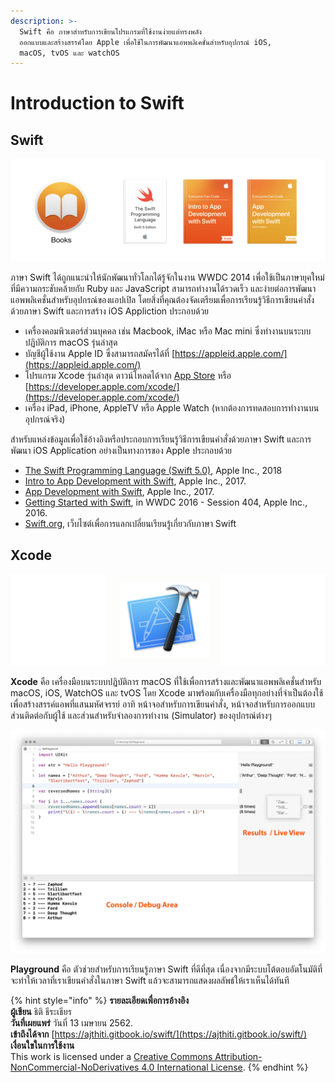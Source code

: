 ```yaml
---
description: >-
  Swift คือ ภาษาสำหรับการเขียนโปรแกรมที่ใช้งานง่ายแต่ทรงพลัง
  ออกแบบและสร้างสรรค์โดย Apple เพื่อใช้ในการพัฒนาแอพพลิเคชั่นสำหรับอุปกรณ์ iOS,
  macOS, tvOS และ watchOS
---
```


# Introduction to Swift

## Swift  

![](.gitbook/assets/screen-shot-2019-05-06-at-18.21.13.png)

ภาษา Swift ได้ถูกแนะนำให้นักพัฒนาทั่วโลกได้รู้จักในงาน WWDC 2014 เพื่อใช้เป็นภาษายุคใหม่ที่มีความกระชับคล้ายกับ Ruby และ JavaScript สามารถทำงานได้รวดเร็ว และง่ายต่อการพัฒนาแอพพลิเคชั่นสำหรับอุปกรณ์ของแอปเปิล โดยสิ่งที่คุณต้องจัดเตรียมเพื่อการเรียนรู้วิธีการเขียนคำสั่งด้วยภาษา Swift และการสร้าง iOS Appliction ประกอบด้วย

* เครื่องคอมพิวเตอร์ส่วนบุคคล เช่น Macbook, iMac หรือ Mac mini ซึ่งทำงานบนระบบปฏิบัติการ macOS รุ่นล่าสุด
* บัญชีผู้ใช้งาน Apple ID ซึ่งสามารถสมัครได้ที่ [https://appleid.apple.com/](https://appleid.apple.com/) 
* โปรแกรม Xcode รุ่นล่าสุด ดาวน์โหลดได้จาก [App Store](https://itunes.apple.com/th/app/xcode/id497799835?mt=12) หรือ [https://developer.apple.com/xcode/](https://developer.apple.com/xcode/)
* เครื่อง iPad, iPhone, AppleTV หรือ Apple Watch \(หากต้องการทดสอบการทำงานบนอุปกรณ์จริง\)

สำหรับแหล่งข้อมูลเพื่อใช้อ้างอิงหรือประกอบการเรียนรู้วิธีการเขียนคำสั่งด้วยภาษา Swift และการพัฒนา iOS Application อย่างเป็นทางการของ Apple ประกอบด้วย

* [The Swift Programming Language \(Swift 5.0\)](https://books.apple.com/th/book/the-swift-programming-language-swift-5-0/id881256329), Apple Inc., 2018
* [Intro to App Development with Swift](https://books.apple.com/th/book/intro-to-app-development-with-swift/id1118575552), Apple Inc., 2017.
* [App Development with Swift](https://itunes.apple.com/WebObjects/MZStore.woa/wa/viewBook?id=1219117996), Apple Inc., 2017.
* [Getting Started with Swift](https://developer.apple.com/videos/play/wwdc2016/404/), in WWDC 2016 - Session 404, Apple Inc., 2016.
* [Swift.org](https://swift.org), เว็บไซต์เพื่อการแลกเปลี่ยนเรียนรู้เกี่ยวกับภาษา Swift

## Xcode

![](.gitbook/assets/screen-shot-2019-05-06-at-22.55.31.png)

**Xcode** คือ เครื่องมือบนระบบปฏิบัติการ macOS ที่ใช้เพื่อการสร้างและพัฒนาแอพพลิเคชั่นสำหรับ macOS, iOS, WatchOS และ tvOS โดย Xcode มาพร้อมกับเครื่องมือทุกอย่างที่จำเป็นต้องใช้เพื่อสร้างสรรค์แอพที่แสนมหัศจรรย์ อาทิ หน้าจอสำหรับการเขียนคำสั่ง, หน้าจอสำหรับการออกแบบส่วนติดต่อกับผู้ใช้ และส่วนสำหรับจำลองการทำงาน \(Simulator\) ของอุปกรณ์ต่างๆ 

![](.gitbook/assets/playground.png)

**Playground** คือ ตัวช่วยสำหรับการเรียนรู้ภาษา Swift ที่ดีที่สุด เนื่องจากมีระบบโต้ตอบอัตโนมัติที่จะทำให้เวลาที่เราเขียนคำสั่งในภาษา Swift แล้วจะสามารถแสดงผลลัพธ์ให้เราเห็นได้ทันที

{% hint style="info" %}
**รายละเอียดเพื่อการอ้างอิง  
ผู้เขียน** ธิติ ธีระเธียร    
**วันที่เผยแพร่**  วันที่ 13 เมษายน 2562.  
**เข้าถึงได้จาก** [https://ajthiti.gitbook.io/swift/](https://ajthiti.gitbook.io/swift/)  
**เงื่อนใขในการใช้งาน**  
This work is licensed under a [Creative Commons Attribution-NonCommercial-NoDerivatives 4.0 International License](http://creativecommons.org/licenses/by-nc-nd/4.0/).
{% endhint %}

